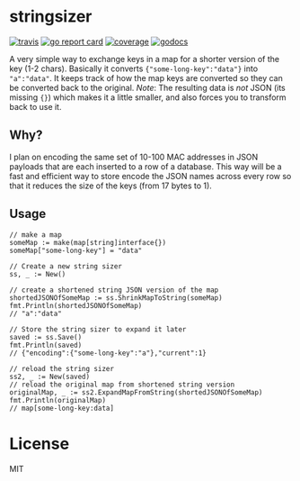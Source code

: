 # stringsizer

[![travis](https://travis-ci.org/schollz/stringsizer.svg?branch=master)](https://travis-ci.org/schollz/stringsizer) 
[![go report card](https://goreportcard.com/badge/github.com/schollz/stringsizer)](https://goreportcard.com/report/github.com/schollz/stringsizer) 
[![coverage](https://img.shields.io/badge/coverage-95%25-brightgreen.svg)](https://gocover.io/github.com/schollz/stringsizer)
[![godocs](https://godoc.org/github.com/schollz/stringsizer?status.svg)](https://godoc.org/github.com/schollz/stringsizer) 

A very simple way to exchange keys in a map for a shorter version of the key (1-2 chars). Basically it converts `{"some-long-key":"data"}` into `"a":"data"`. It keeps track of how the map keys are converted so they can be converted back to the original. _Note_: The resulting data is *not* JSON (its missing `{}`) which makes it a little smaller, and also forces you to transform back to use it.

## Why?

I plan on encoding the same set of 10-100 MAC addresses in JSON payloads that are each inserted to a row of a database. This way will be a fast and efficient way to store encode the JSON names across every row so that it reduces the size of the keys (from 17 bytes to 1).

## Usage

```golang
// make a map
someMap := make(map[string]interface{})
someMap["some-long-key"] = "data"

// Create a new string sizer
ss, _ := New()

// create a shortened string JSON version of the map
shortedJSONOfSomeMap := ss.ShrinkMapToString(someMap)
fmt.Println(shortedJSONOfSomeMap)
// "a":"data"

// Store the string sizer to expand it later
saved := ss.Save()
fmt.Println(saved)
// {"encoding":{"some-long-key":"a"},"current":1}

// reload the string sizer
ss2, _ := New(saved)
// reload the original map from shortened string version
originalMap, _ := ss2.ExpandMapFromString(shortedJSONOfSomeMap)
fmt.Println(originalMap)
// map[some-long-key:data]
```

# License 

MIT
